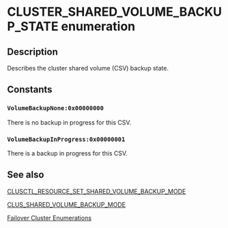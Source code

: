 # CLUSTER_SHARED_VOLUME_BACKUP_STATE enumeration

## Description

Describes the cluster shared volume (CSV) backup state.

## Constants

### `VolumeBackupNone:0x00000000`

There is no backup in progress for this CSV.

### `VolumeBackupInProgress:0x00000001`

There is a backup in progress for this CSV.

## See also

[CLUSCTL_RESOURCE_SET_SHARED_VOLUME_BACKUP_MODE](https://learn.microsoft.com/previous-versions/windows/desktop/mscs/clusctl-resource-set-shared-volume-backup-mode)

[CLUS_SHARED_VOLUME_BACKUP_MODE](https://learn.microsoft.com/windows/desktop/api/clusapi/ns-clusapi-clus_shared_volume_backup_mode)

[Failover Cluster Enumerations](https://learn.microsoft.com/previous-versions/windows/desktop/mscs/cluster-enumerations)